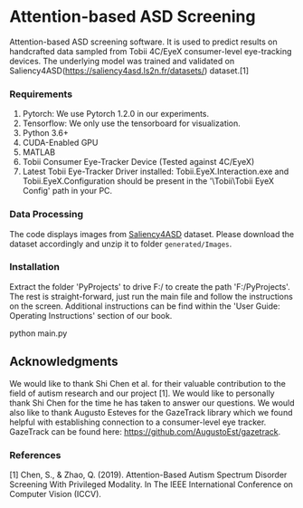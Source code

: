 # Attention-based ASD Screening
Attention-based ASD screening software.
It is used to predict results on handcrafted data sampled from Tobii 4C/EyeX consumer-level eye-tracking devices.
The underlying model was trained and validated on Saliency4ASD(https://saliency4asd.ls2n.fr/datasets/) dataset.[1]


### Requirements
1. Pytorch: We use Pytorch 1.2.0 in our experiments.
2. Tensorflow: We only use the tensorboard for visualization.
3. Python 3.6+
4. CUDA-Enabled GPU
5. MATLAB
6. Tobii Consumer Eye-Tracker Device (Tested against 4C/EyeX)
7. Latest Tobii Eye-Tracker Driver installed: Tobii.EyeX.Interaction.exe and Tobii.EyeX.Configuration should be present in the '\Tobii\Tobii EyeX Config' path in your PC.

### Data Processing
The code displays images from [Saliency4ASD](https://saliency4asd.ls2n.fr/datasets/) dataset. Please download the dataset accordingly and unzip it to folder `generated/Images`.

### Installation
Extract the folder 'PyProjects' to drive F:/ to create the path 'F:/PyProjects'. The rest is straight-forward, just run the main file and follow the instructions on the screen.
Additional instructions can be find within the 'User Guide: Operating Instructions' section of our book.

python main.py 

## Acknowledgments
We would like to thank Shi Chen et al. for their valuable contribution to the field of autism research and our project [1].
We would like to personally thank Shi Chen for the time he has taken to answer our questions.
We would also like to thank Augusto Esteves for the GazeTrack library which we found helpful with establishing connection to a consumer-level eye tracker.
GazeTrack can be found here: https://github.com/AugustoEst/gazetrack.

### References
[1] Chen, S., & Zhao, Q. (2019). Attention-Based Autism Spectrum Disorder Screening With Privileged Modality. In The IEEE International Conference on Computer Vision (ICCV).

